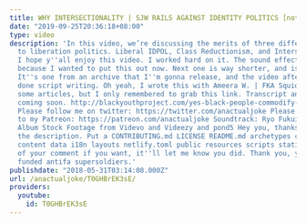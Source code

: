 ```yaml
---
title: WHY INTERSECTIONALITY | SJW RAILS AGAINST IDENTITY POLITICS [not clickbait]
date: "2019-09-25T20:36:18+08:00"
type: video
description: 'In this video, we’re discussing the merits of three different approaches
  to liberation politics. Liberal IDPOL, Class Reductionism, and Intersectional Socialism.
  I hope y''all enjoy this video. I worked hard on it. The sound effects are inconsistent,
  because I wanted to put this out now. Next one is way shorter, and is almost done.
  It''s one from an archive that I''m gonna release, and the video after that is almost
  done script writing. Oh yeah, I wrote this with Ameera W. | FKA Squid Kid I mentioned
  some articles, but I only remembered to grab this link. Transcript and other articles
  coming soon. http://blackyouthproject.com/yes-black-people-commodify-black-lives-matter-too-and-its-a-major-problem/
  Please follow me on twitter: https://twitter.com/anactualjoke Please also donate
  to my Patreon: https://patreon.com/anactualjoke Soundtrack: Ryo Fukui - Scenery
  Album Stock Footage from Videvo and Videezy and pond5 Hey you, thanks for reading
  the description. Put a CONTRIBUTING.md LICENSE README.md archetypes config.toml
  content data i18n layouts netlify.toml public resources scripts static at the end
  of your comment if you want, it''ll let me know you did. Thank you, you fellow soros
  funded antifa supersoldiers.'
publishdate: "2018-05-31T03:14:08.000Z"
url: /anactualjoke/T0GHBrEK3sE/
providers:
  youtube:
    id: T0GHBrEK3sE
---
```

